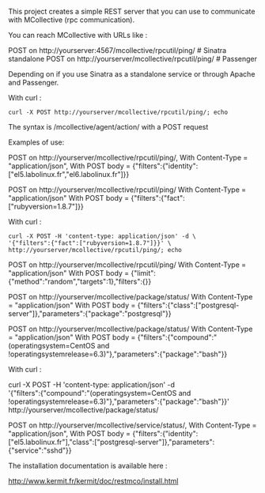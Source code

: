 This project creates a simple REST server that you can use to communicate with
MCollective (rpc communication).

You can reach MCollective with URLs like :

POST on http://yourserver:4567/mcollective/rpcutil/ping/ # Sinatra standalone
POST on http://yourserver/mcollective/rpcutil/ping/ # Passenger

Depending on if you use Sinatra as a standalone service or through Apache and
Passenger.

With curl :

    curl -X POST http://yourserver/mcollective/rpcutil/ping/; echo

The syntax is /mcollective/agent/action/ with a POST request

Examples of use:

POST on http://yourserver/mcollective/rpcutil/ping/, 
With Content-Type = "application/json", 
With POST body = {"filters":{"identity":["el5.labolinux.fr","el6.labolinux.fr"]}}

POST on http://yourserver/mcollective/rpcutil/ping/
With Content-Type = "application/json"
With POST body = {"filters":{"fact":["rubyversion=1.8.7"]}}

With curl :

    curl -X POST -H 'content-type: application/json' -d \
    '{"filters":{"fact":["rubyversion=1.8.7"]}}' \
    http://yourserver/mcollective/rpcutil/ping/; echo

POST on http://yourserver/mcollective/rpcutil/ping/
With Content-Type = "application/json"
With POST body = {"limit":{"method":"random","targets":1},"filters":{}}

POST on http://yourserver/mcollective/package/status/
With Content-Type = "application/json"
With POST body = {"filters":{"class":["postgresql-server"]},"parameters":{"package":"postgresql"}}

POST on http://yourserver/mcollective/package/status/
With Content-Type = "application/json"
With POST body = {"filters":{"compound":"(operatingsystem=CentOS and !operatingsystemrelease=6.3)"},"parameters":{"package":"bash"}}

With curl :

   curl -X POST -H 'content-type: application/json' -d \
   '{"filters":{"compound":"(operatingsystem=CentOS and !operatingsystemrelease=6.3)"},"parameters":{"package":"bash"}}' \
    http://yourserver/mcollective/package/status/


POST on http://yourserver/mcollective/service/status/, 
With Content-Type = "application/json", 
With POST body = {"filters":{"identity":["el5.labolinux.fr"],"class":["postgresql-server"]},"parameters":{"service":"sshd"}}

The installation documentation is available here :

http://www.kermit.fr/kermit/doc/restmco/install.html
